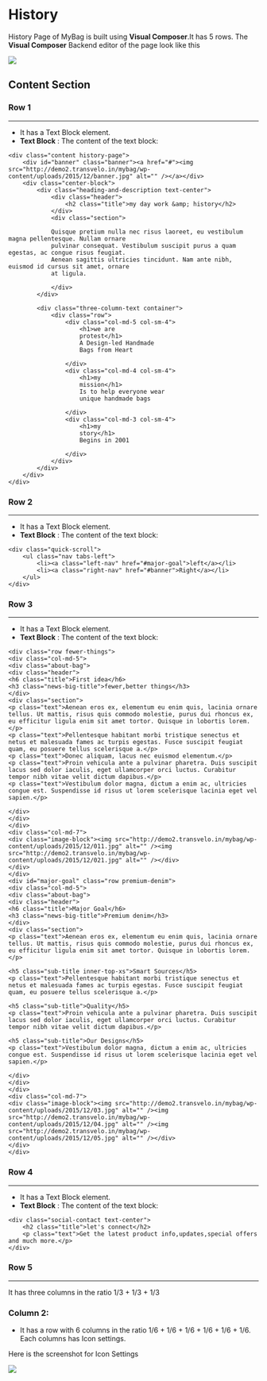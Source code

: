 # History

History Page of MyBag is built using **Visual Composer**.It has 5 rows. The **Visual Composer** Backend editor of the page look like this

![](http://transvelo.github.io/docs/mybag/images/history-page.png)

## Content Section

### Row 1
---
* It has a Text Block element.
* **Text Block** : The content of the text block:
```
<div class="content history-page">
    <div id="banner" class="banner"><a href="#"><img src="http://demo2.transvelo.in/mybag/wp-content/uploads/2015/12/banner.jpg" alt="" /></a></div>
    <div class="center-block">
        <div class="heading-and-description text-center">
            <div class="header">
                <h2 class="title">my day work &amp; history</h2>
            </div>
            <div class="section">

            Quisque pretium nulla nec risus laoreet, eu vestibulum magna pellentesque. Nullam ornare
            pulvinar consequat. Vestibulum suscipit purus a quam egestas, ac congue risus feugiat.
            Aenean sagittis ultricies tincidunt. Nam ante nibh, euismod id cursus sit amet, ornare
            at ligula.

            </div>
        </div>

        <div class="three-column-text container">
            <div class="row">
                <div class="col-md-5 col-sm-4">
                    <h1>we are
                    protest</h1>
                    A Design-led Handmade
                    Bags from Heart

                </div>
                <div class="col-md-4 col-sm-4">
                    <h1>my
                    mission</h1>
                    Is to help everyone wear
                    unique handmade bags

                </div>
                <div class="col-md-3 col-sm-4">
                    <h1>my
                    story</h1>
                    Begins in 2001

                </div>
            </div>
        </div>
    </div>
</div>
```
### Row 2
---

* It has a Text Block element.
* **Text Block** : The content of the text block:

```
<div class="quick-scroll">
    <ul class="nav tabs-left">
    	<li><a class="left-nav" href="#major-goal">left</a></li>
    	<li><a class="right-nav" href="#banner">Right</a></li>
    </ul>
</div>
```
### Row 3
---
* It has a Text Block element.
* **Text Block** : The content of the text block:

```
<div class="row fewer-things">
<div class="col-md-5">
<div class="about-bag">
<div class="header">
<h6 class="title">First idea</h6>
<h3 class="news-big-title">fewer,better things</h3>
</div>
<div class="section">
<p class="text">Aenean eros ex, elementum eu enim quis, lacinia ornare tellus. Ut mattis, risus quis commodo molestie, purus dui rhoncus ex, eu efficitur ligula enim sit amet tortor. Quisque in lobortis lorem.</p>
<p class="text">Pellentesque habitant morbi tristique senectus et netus et malesuada fames ac turpis egestas. Fusce suscipit feugiat quam, eu posuere tellus scelerisque a.</p>
<p class="text">Donec aliquam, lacus nec euismod elementum.</p>
<p class="text">Proin vehicula ante a pulvinar pharetra. Duis suscipit lacus sed dolor iaculis, eget ullamcorper orci luctus. Curabitur tempor nibh vitae velit dictum dapibus.</p>
<p class="text">Vestibulum dolor magna, dictum a enim ac, ultricies congue est. Suspendisse id risus ut lorem scelerisque lacinia eget vel sapien.</p>

</div>
</div>
</div>
<div class="col-md-7">
<div class="image-block"><img src="http://demo2.transvelo.in/mybag/wp-content/uploads/2015/12/011.jpg" alt="" /><img src="http://demo2.transvelo.in/mybag/wp-content/uploads/2015/12/021.jpg" alt="" /></div>
</div>
</div>
<div id="major-goal" class="row premium-denim">
<div class="col-md-5">
<div class="about-bag">
<div class="header">
<h6 class="title">Major Goal</h6>
<h3 class="news-big-title">Premium denim</h3>
</div>
<div class="section">
<p class="text">Aenean eros ex, elementum eu enim quis, lacinia ornare tellus. Ut mattis, risus quis commodo molestie, purus dui rhoncus ex, eu efficitur ligula enim sit amet tortor. Quisque in lobortis lorem.</p>

<h5 class="sub-title inner-top-xs">Smart Sources</h5>
<p class="text">Pellentesque habitant morbi tristique senectus et netus et malesuada fames ac turpis egestas. Fusce suscipit feugiat quam, eu posuere tellus scelerisque a.</p>

<h5 class="sub-title">Quality</h5>
<p class="text">Proin vehicula ante a pulvinar pharetra. Duis suscipit lacus sed dolor iaculis, eget ullamcorper orci luctus. Curabitur tempor nibh vitae velit dictum dapibus.</p>

<h5 class="sub-title">Our Designs</h5>
<p class="text">Vestibulum dolor magna, dictum a enim ac, ultricies congue est. Suspendisse id risus ut lorem scelerisque lacinia eget vel sapien.</p>

</div>
</div>
</div>
<div class="col-md-7">
<div class="image-block"><img src="http://demo2.transvelo.in/mybag/wp-content/uploads/2015/12/03.jpg" alt="" /><img src="http://demo2.transvelo.in/mybag/wp-content/uploads/2015/12/04.jpg" alt="" /><img src="http://demo2.transvelo.in/mybag/wp-content/uploads/2015/12/05.jpg" alt="" /></div>
</div>
</div>
```
### Row 4
---
* It has a Text Block element.
* **Text Block** : The content of the text block:
```
<div class="social-contact text-center">
    <h2 class="title">let's connect</h2>
    <p class="text">Get the latest product info,updates,special offers and much more.</p>
</div>
```

### Row 5
---

It has three columns in the ratio 1/3 + 1/3 + 1/3

### Column 2:

* It has a row with 6 columns in the ratio 1/6 + 1/6 + 1/6 + 1/6 + 1/6 + 1/6. Each columns has Icon settings.

Here is the screenshot for Icon Settings

![](http://transvelo.github.io/mybag/docs/images/icon-setting.png)
